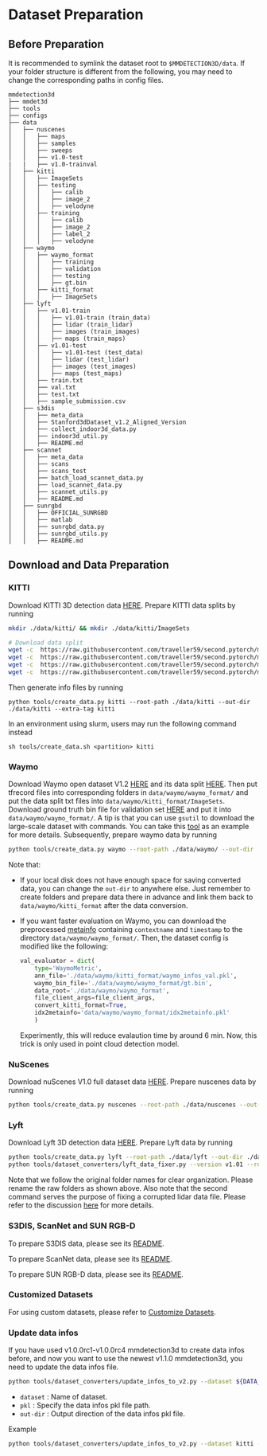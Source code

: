 # Dataset Preparation

## Before Preparation

It is recommended to symlink the dataset root to `$MMDETECTION3D/data`.
If your folder structure is different from the following, you may need to change the corresponding paths in config files.

```
mmdetection3d
├── mmdet3d
├── tools
├── configs
├── data
│   ├── nuscenes
│   │   ├── maps
│   │   ├── samples
│   │   ├── sweeps
│   │   ├── v1.0-test
|   |   ├── v1.0-trainval
│   ├── kitti
│   │   ├── ImageSets
│   │   ├── testing
│   │   │   ├── calib
│   │   │   ├── image_2
│   │   │   ├── velodyne
│   │   ├── training
│   │   │   ├── calib
│   │   │   ├── image_2
│   │   │   ├── label_2
│   │   │   ├── velodyne
│   ├── waymo
│   │   ├── waymo_format
│   │   │   ├── training
│   │   │   ├── validation
│   │   │   ├── testing
│   │   │   ├── gt.bin
│   │   ├── kitti_format
│   │   │   ├── ImageSets
│   ├── lyft
│   │   ├── v1.01-train
│   │   │   ├── v1.01-train (train_data)
│   │   │   ├── lidar (train_lidar)
│   │   │   ├── images (train_images)
│   │   │   ├── maps (train_maps)
│   │   ├── v1.01-test
│   │   │   ├── v1.01-test (test_data)
│   │   │   ├── lidar (test_lidar)
│   │   │   ├── images (test_images)
│   │   │   ├── maps (test_maps)
│   │   ├── train.txt
│   │   ├── val.txt
│   │   ├── test.txt
│   │   ├── sample_submission.csv
│   ├── s3dis
│   │   ├── meta_data
│   │   ├── Stanford3dDataset_v1.2_Aligned_Version
│   │   ├── collect_indoor3d_data.py
│   │   ├── indoor3d_util.py
│   │   ├── README.md
│   ├── scannet
│   │   ├── meta_data
│   │   ├── scans
│   │   ├── scans_test
│   │   ├── batch_load_scannet_data.py
│   │   ├── load_scannet_data.py
│   │   ├── scannet_utils.py
│   │   ├── README.md
│   ├── sunrgbd
│   │   ├── OFFICIAL_SUNRGBD
│   │   ├── matlab
│   │   ├── sunrgbd_data.py
│   │   ├── sunrgbd_utils.py
│   │   ├── README.md

```

## Download and Data Preparation

### KITTI

Download KITTI 3D detection data [HERE](http://www.cvlibs.net/datasets/kitti/eval_object.php?obj_benchmark=3d). Prepare KITTI data splits by running

```bash
mkdir ./data/kitti/ && mkdir ./data/kitti/ImageSets

# Download data split
wget -c  https://raw.githubusercontent.com/traveller59/second.pytorch/master/second/data/ImageSets/test.txt --no-check-certificate --content-disposition -O ./data/kitti/ImageSets/test.txt
wget -c  https://raw.githubusercontent.com/traveller59/second.pytorch/master/second/data/ImageSets/train.txt --no-check-certificate --content-disposition -O ./data/kitti/ImageSets/train.txt
wget -c  https://raw.githubusercontent.com/traveller59/second.pytorch/master/second/data/ImageSets/val.txt --no-check-certificate --content-disposition -O ./data/kitti/ImageSets/val.txt
wget -c  https://raw.githubusercontent.com/traveller59/second.pytorch/master/second/data/ImageSets/trainval.txt --no-check-certificate --content-disposition -O ./data/kitti/ImageSets/trainval.txt
```

Then generate info files by running

```
python tools/create_data.py kitti --root-path ./data/kitti --out-dir ./data/kitti --extra-tag kitti
```

In an environment using slurm, users may run the following command instead

```
sh tools/create_data.sh <partition> kitti
```

### Waymo

Download Waymo open dataset V1.2 [HERE](https://waymo.com/open/download/) and its data split [HERE](https://drive.google.com/drive/folders/18BVuF_RYJF0NjZpt8SnfzANiakoRMf0o?usp=sharing). Then put tfrecord files into corresponding folders in `data/waymo/waymo_format/` and put the data split txt files into `data/waymo/kitti_format/ImageSets`. Download ground truth bin file for validation set [HERE](https://console.cloud.google.com/storage/browser/waymo_open_dataset_v_1_2_0/validation/ground_truth_objects) and put it into `data/waymo/waymo_format/`. A tip is that you can use `gsutil` to download the large-scale dataset with commands. You can take this [tool](https://github.com/RalphMao/Waymo-Dataset-Tool) as an example for more details. Subsequently, prepare waymo data by running

```bash
python tools/create_data.py waymo --root-path ./data/waymo/ --out-dir ./data/waymo/ --workers 128 --extra-tag waymo
```

Note that:

- If your local disk does not have enough space for saving converted data, you can change the `out-dir` to anywhere else. Just remember to create folders and prepare data there in advance and link them back to `data/waymo/kitti_format` after the data conversion.

- If you want faster evaluation on Waymo, you can download the preprocessed [metainfo](https://download.openmmlab.com/mmdetection3d/data/waymo/idx2metainfo.pkl) containing `contextname` and `timestamp` to the directory `data/waymo/waymo_format/`. Then, the dataset config is modified like the following:

  ```python
  val_evaluator = dict(
      type='WaymoMetric',
      ann_file='./data/waymo/kitti_format/waymo_infos_val.pkl',
      waymo_bin_file='./data/waymo/waymo_format/gt.bin',
      data_root='./data/waymo/waymo_format',
      file_client_args=file_client_args,
      convert_kitti_format=True,
      idx2metainfo='data/waymo/waymo_format/idx2metainfo.pkl'
      )
  ```

  Experimently, this will reduce evalaution time by around 6 min. Now, this trick is only used in point cloud detection model.

### NuScenes

Download nuScenes V1.0 full dataset data [HERE](https://www.nuscenes.org/download). Prepare nuscenes data by running

```bash
python tools/create_data.py nuscenes --root-path ./data/nuscenes --out-dir ./data/nuscenes --extra-tag nuscenes
```

### Lyft

Download Lyft 3D detection data [HERE](https://www.kaggle.com/c/3d-object-detection-for-autonomous-vehicles/data). Prepare Lyft data by running

```bash
python tools/create_data.py lyft --root-path ./data/lyft --out-dir ./data/lyft --extra-tag lyft --version v1.01
python tools/dataset_converters/lyft_data_fixer.py --version v1.01 --root-folder ./data/lyft
```

Note that we follow the original folder names for clear organization. Please rename the raw folders as shown above. Also note that the second command serves the purpose of fixing a corrupted lidar data file. Please refer to the discussion [here](https://www.kaggle.com/c/3d-object-detection-for-autonomous-vehicles/discussion/110000) for more details.

### S3DIS, ScanNet and SUN RGB-D

To prepare S3DIS data, please see its [README](https://github.com/open-mmlab/mmdetection3d/blob/dev-1.x/data/s3dis/README.md/).

To prepare ScanNet data, please see its [README](https://github.com/open-mmlab/mmdetection3d/blob/dev-1.x/data/scannet/README.md/).

To prepare SUN RGB-D data, please see its [README](https://github.com/open-mmlab/mmdetection3d/blob/dev-1.x/data/sunrgbd/README.md/).

### Customized Datasets

For using custom datasets, please refer to [Customize Datasets](https://github.com/open-mmlab/mmdetection3d/blob/dev-1.x/docs/en/advanced_guides/customize_dataset.md).

### Update data infos

If you have used v1.0.0rc1-v1.0.0rc4 mmdetection3d to create data infos before, and now you want to use the newest v1.1.0 mmdetection3d, you need to update the data infos file.

```bash
python tools/dataset_converters/update_infos_to_v2.py --dataset ${DATA_SET} --pkl ${PKL_PATH} --out-dir ${OUT_DIR}
```

- `dataset` : Name of dataset.
- `pkl` : Specify the data infos pkl file path.
- `out-dir` : Output direction of the data infos pkl file.

Example

```bash
python tools/dataset_converters/update_infos_to_v2.py --dataset kitti --pkl ./data/kitti/kitti_infos_trainval.pkl --out-dir ./data/kitti
```
